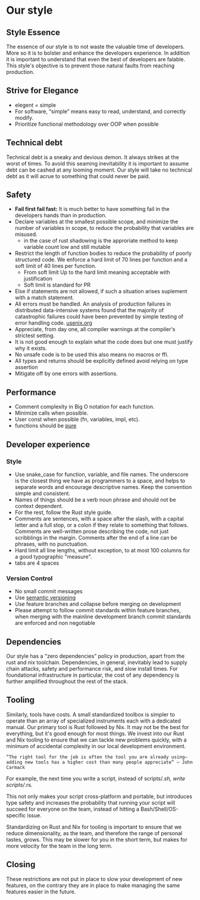 # Our style

## Style Essence
The essence of our style is to not waste the valuable time of developers. More so it is to bolster and enhance the developers experience. In addition it is important to understand that even the best of developers are falable. This style's objective is to prevent those natural faults from reaching production.

## Strive for Elegance
- elegent = simple
- For software, “simple” means easy to read, understand, and correctly modify.
- Prioritize functional methodology over OOP when possible

## Technical debt

Technical debt is a sneaky and devious demon. It always strikes at the worst of times. To avoid this seaming inevitability it is important to assume debt can be cashed at any looming moment. Our style will take no technical debt as it will acrue to something that could never be paid.

## Safety
- **Fail first fail fast:** It is much better to have something fail in the developers hands than in production. 
- Declare variables at the smallest possible scope, and minimize the number of variables in scope, to reduce the probability that variables are misused.
    - in the case of rust shadowing is the approriate method to keep variable count low and still mutable
- Restrict the length of function bodies to reduce the probability of poorly structured code. We enforce a hard limit of 70 lines per function and a soft limit of 40 lines per function.
    - From soft limit Up to the hard limit meaning acceptable with justification
    - Soft limit is standard for PR
- Else if statements are not allowed, if such a situation arises suplement with a match statement.
- All errors must be handled. An analysis of production failures in distributed data-intensive systems found that the majority of catastrophic failures could have been prevented by simple testing of error handling code. [usenix.org](https://www.usenix.org/system/files/conference/osdi14/osdi14-paper-yuan.pdf)
- Appreciate, from day one, all compiler warnings at the compiler's strictest setting.
- It is not good enough to explain what the code does but one must justify why it exists.
- No unsafe code is to be used this also means no macros or ffi.
- All types and returns should be explicitly defined avoid relying on type assertion
- Mitigate off by one errors with assertions.

## Performance
- Comment complexity in Big O notation for each function.
- Minimize calls when possible.
- User const when possible (fn, variables, impl, etc).
- functions should be [pure](https://en.wikipedia.org/wiki/Pure_function)

## Developer experience
### Style
- Use snake_case for function, variable, and file names. The underscore is the closest thing we have as programmers to a space, and helps to separate words and encourage descriptive names. Keep the convention simple and consistent.
- Names of things should be a verb noun phrase and should not be context dependent.
- For the rest, follow the Rust style guide.
- Comments are sentences, with a space after the slash, with a capital letter and a full stop, or a colon if they relate to something that follows. Comments are well-written prose describing the code, not just scribblings in the margin. Comments after the end of a line can be phrases, with no punctuation.
- Hard limit all line lengths, without exception, to at most 100 columns for a good typographic "measure". 
- tabs are 4 spaces
 
### Version Control
- No small commit messages
- Use [semantic versioning](https://semver.org/)
- Use feature branches and collapse before merging on development
- Please attempt to follow commit standards within feature branches, when merging with the mainline development branch commit standards are enforced and non negotiable

## Dependencies
Our style has a "zero dependencies” policy in production, apart from the rust and nix toolchain. Dependencies, in general, inevitably lead to supply chain attacks, safety and performance risk, and slow install times. For foundational infrastructure in particular, the cost of any dependency is further amplified throughout the rest of the stack.

## Tooling

Similarly, tools have costs. A small standardized toolbox is simpler to operate than an array of specialized instruments each with a dedicated manual. Our primary tool is Rust followed by Nix. It may not be the best for everything, but it's good enough for most  things. We invest into our Rust and Nix tooling to ensure that we can tackle new problems quickly, with a minimum of accidental complexity in our local development environment.

    “The right tool for the job is often the tool you are already using—adding new tools has a higher cost than many people appreciate” — John Carmack

For example, the next time you write a script, instead of scripts/*.sh, write scripts/*.rs.

This not only makes your script cross-platform and portable, but introduces type safety and increases the probability that running your script will succeed for everyone on the team, instead of hitting a Bash/Shell/OS-specific issue.

Standardizing on Rust and Nix for tooling is important to ensure that we reduce dimensionality, as the team, and therefore the range of personal tastes, grows. This may be slower for you in the short term, but makes for more velocity for the team in the long term.

## Closing
These restrictions are not put in place to slow your development of new features, on the contrary they are in place to make managing the same features easier in the future.